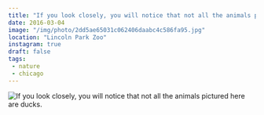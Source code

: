 ```yaml
---
title: "If you look closely, you will notice that not all the animals pictured here are ducks."
date: 2016-03-04
image: "/img/photo/2dd5ae65031c062406daabc4c586fa95.jpg"
location: "Lincoln Park Zoo"
instagram: true
draft: false
tags:
 - nature
 - chicago
---
```


![If you look closely, you will notice that not all the animals pictured here are ducks.](/img/photo/2dd5ae65031c062406daabc4c586fa95.jpg)
